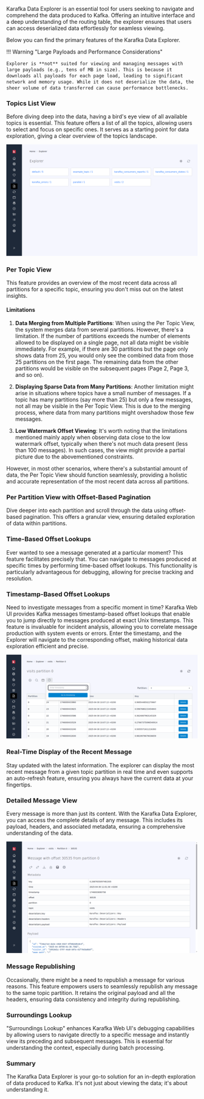 Karafka Data Explorer is an essential tool for users seeking to navigate and comprehend the data produced to Kafka. Offering an intuitive interface and a deep understanding of the routing table, the explorer ensures that users can access deserialized data effortlessly for seamless viewing.

Below you can find the primary features of the Karafka Data Explorer.

!!! Warning "Large Payloads and Performance Considerations"

    Explorer is **not** suited for viewing and managing messages with large payloads (e.g., tens of MB in size). This is because it downloads all payloads for each page load, leading to significant network and memory usage. While it does not deserialize the data, the sheer volume of data transferred can cause performance bottlenecks.

### Topics List View

Before diving deep into the data, having a bird's eye view of all available topics is essential. This feature offers a list of all the topics, allowing users to select and focus on specific ones. It serves as a starting point for data exploration, giving a clear overview of the topics landscape.

![karafka web ui](https://raw.githubusercontent.com/karafka/misc/master/printscreens/web-ui/pro-explorer1.png)

### Per Topic View

This feature provides an overview of the most recent data across all partitions for a specific topic, ensuring you don't miss out on the latest insights.

#### Limitations

1. **Data Merging from Multiple Partitions**: When using the Per Topic View, the system merges data from several partitions. However, there's a limitation. If the number of partitions exceeds the number of elements allowed to be displayed on a single page, not all data might be visible immediately. For example, if there are 30 partitions but the page only shows data from 25, you would only see the combined data from those 25 partitions on the first page. The remaining data from the other partitions would be visible on the subsequent pages (Page 2, Page 3, and so on).

1. **Displaying Sparse Data from Many Partitions**: Another limitation might arise in situations where topics have a small number of messages. If a topic has many partitions (say more than 25) but only a few messages, not all may be visible in the Per Topic View. This is due to the merging process, where data from many partitions might overshadow those few messages.

1. **Low Watermark Offset Viewing**: It's worth noting that the limitations mentioned mainly apply when observing data close to the low watermark offset, typically when there's not much data present (less than 100 messages). In such cases, the view might provide a partial picture due to the abovementioned constraints.

However, in most other scenarios, where there's a substantial amount of data, the Per Topic View should function seamlessly, providing a holistic and accurate representation of the most recent data across all partitions.

### Per Partition View with Offset-Based Pagination

Dive deeper into each partition and scroll through the data using offset-based pagination. This offers a granular view, ensuring detailed exploration of data within partitions.

### Time-Based Offset Lookups

Ever wanted to see a message generated at a particular moment? This feature facilitates precisely that. You can navigate to messages produced at specific times by performing time-based offset lookups. This functionality is particularly advantageous for debugging, allowing for precise tracking and resolution.

### Timestamp-Based Offset Lookups

Need to investigate messages from a specific moment in time? Karafka Web UI provides Kafka messages timestamp-based offset lookups that enable you to jump directly to messages produced at exact Unix timestamps. This feature is invaluable for incident analysis, allowing you to correlate message production with system events or errors. Enter the timestamp, and the Explorer will navigate to the corresponding offset, making historical data exploration efficient and precise.

![karafka web ui](https://raw.githubusercontent.com/karafka/misc/master/printscreens/web-ui/explorer_timestamp_input.png)

### Real-Time Display of the Recent Message

Stay updated with the latest information. The explorer can display the most recent message from a given topic partition in real time and even supports an auto-refresh feature, ensuring you always have the current data at your fingertips.

### Detailed Message View

Every message is more than just its content. With the Karafka Data Explorer, you can access the complete details of any message. This includes its payload, headers, and associated metadata, ensuring a comprehensive understanding of the data.

![karafka web ui](https://raw.githubusercontent.com/karafka/misc/master/printscreens/web-ui/pro-explorer3.png)

### Message Republishing

Occasionally, there might be a need to republish a message for various reasons. This feature empowers users to seamlessly republish any message to the same topic partition. It retains the original payload and all the headers, ensuring data consistency and integrity during republishing.

### Surroundings Lookup

"Surroundings Lookup" enhances Karafka Web UI's debugging capabilities by allowing users to navigate directly to a specific message and instantly view its preceding and subsequent messages. This is essential for understanding the context, especially during batch processing.

### Summary

The Karafka Data Explorer is your go-to solution for an in-depth exploration of data produced to Kafka. It's not just about viewing the data; it's about understanding it.
